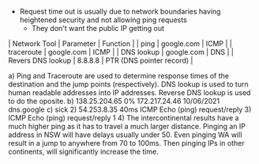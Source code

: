 - Request time out is usually due to network boundaries having heightened security and not allowing ping requests
	- They don't want the public IP getting out

| Network Tool           | Parameter    | Function |
| ping                          | google.com  | ICMP      |
| traceroute                | google.com  | ICMP      |
| DNS lookup             | google.com   | DNS       |
| Revers DNS lookup | 8.8.8.8           | PTR (DNS pointer record) |

a) Ping and Traceroute are used to determine response times of the destination and the jump points (respectively). DNS lookup is used to turn human readable addresses into IP addresses. Reverse DNS lookup is used to do the oposite.
b) 
	138.25.204.65
	0%
	172.217.24.46
	10/06/2021
	dns.google
c)
	sick
2)
	54.253.8.35
	40ms
	ICMP
	Echo (ping) request/reply
3)
	ICMP
	Echo (ping) request/reply
	1
4)
	The intercontinental results have a much higher ping as it has to travel a much larger distance. Pinging an IP address in NSW will have delays usually under 50. Even pinging WA will result in a jump to anywhere from 70 to 100ms. Then pinging IPs in other continents, will significantly increase the time.